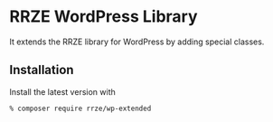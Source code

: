 # RRZE WordPress Library

It extends the RRZE library for WordPress by adding special classes.

## Installation

Install the latest version with

```bash
% composer require rrze/wp-extended
```
